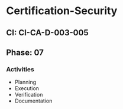 # Certification-Security

## CI: CI-CA-D-003-005
## Phase: 07

### Activities
- Planning
- Execution
- Verification
- Documentation
